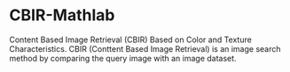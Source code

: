 # CBIR-Mathlab
Content Based Image Retrieval (CBIR) Based on Color and Texture Characteristics.
CBIR (Conttent Based Image Retrieval) is an image search method by comparing the query image with an image dataset.
